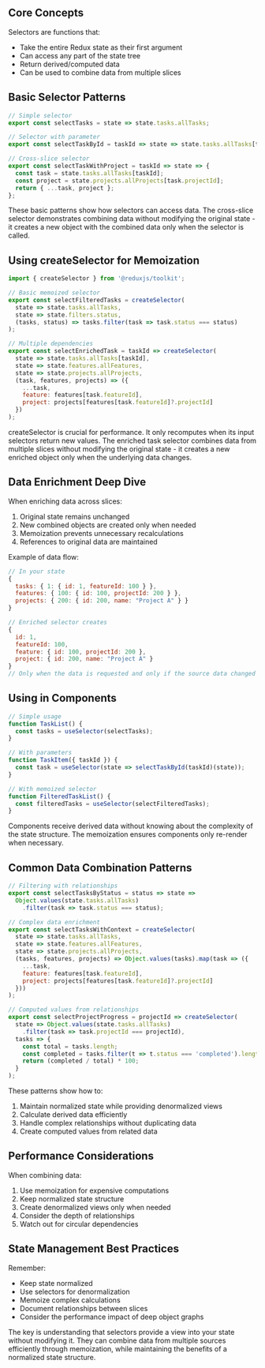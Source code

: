 ## Core Concepts
Selectors are functions that:
- Take the entire Redux state as their first argument
- Can access any part of the state tree
- Return derived/computed data
- Can be used to combine data from multiple slices

## Basic Selector Patterns
```javascript
// Simple selector
export const selectTasks = state => state.tasks.allTasks;

// Selector with parameter
export const selectTaskById = taskId => state => state.tasks.allTasks[taskId];

// Cross-slice selector
export const selectTaskWithProject = taskId => state => {
  const task = state.tasks.allTasks[taskId];
  const project = state.projects.allProjects[task.projectId];
  return { ...task, project };
};
```
These basic patterns show how selectors can access data. The cross-slice selector demonstrates combining data without modifying the original state - it creates a new object with the combined data only when the selector is called.

## Using createSelector for Memoization
```javascript
import { createSelector } from '@reduxjs/toolkit';

// Basic memoized selector
export const selectFilteredTasks = createSelector(
  state => state.tasks.allTasks,
  state => state.filters.status,
  (tasks, status) => tasks.filter(task => task.status === status)
);

// Multiple dependencies
export const selectEnrichedTask = taskId => createSelector(
  state => state.tasks.allTasks[taskId],
  state => state.features.allFeatures,
  state => state.projects.allProjects,
  (task, features, projects) => ({
    ...task,
    feature: features[task.featureId],
    project: projects[features[task.featureId]?.projectId]
  })
);
```
createSelector is crucial for performance. It only recomputes when its input selectors return new values. The enriched task selector combines data from multiple slices without modifying the original state - it creates a new enriched object only when the underlying data changes.

## Data Enrichment Deep Dive
When enriching data across slices:
1. Original state remains unchanged
2. New combined objects are created only when needed
3. Memoization prevents unnecessary recalculations
4. References to original data are maintained

Example of data flow:
```javascript
// In your state
{
  tasks: { 1: { id: 1, featureId: 100 } },
  features: { 100: { id: 100, projectId: 200 } },
  projects: { 200: { id: 200, name: "Project A" } }
}

// Enriched selector creates
{
  id: 1,
  featureId: 100,
  feature: { id: 100, projectId: 200 },
  project: { id: 200, name: "Project A" }
}
// Only when the data is requested and only if the source data changed
```

## Using in Components
```javascript
// Simple usage
function TaskList() {
  const tasks = useSelector(selectTasks);
}

// With parameters
function TaskItem({ taskId }) {
  const task = useSelector(state => selectTaskById(taskId)(state));
}

// With memoized selector
function FilteredTaskList() {
  const filteredTasks = useSelector(selectFilteredTasks);
}
```
Components receive derived data without knowing about the complexity of the state structure. The memoization ensures components only re-render when necessary.

## Common Data Combination Patterns
```javascript
// Filtering with relationships
export const selectTasksByStatus = status => state =>
  Object.values(state.tasks.allTasks)
    .filter(task => task.status === status);

// Complex data enrichment
export const selectTasksWithContext = createSelector(
  state => state.tasks.allTasks,
  state => state.features.allFeatures,
  state => state.projects.allProjects,
  (tasks, features, projects) => Object.values(tasks).map(task => ({
    ...task,
    feature: features[task.featureId],
    project: projects[features[task.featureId]?.projectId]
  }))
);

// Computed values from relationships
export const selectProjectProgress = projectId => createSelector(
  state => Object.values(state.tasks.allTasks)
    .filter(task => task.projectId === projectId),
  tasks => {
    const total = tasks.length;
    const completed = tasks.filter(t => t.status === 'completed').length;
    return (completed / total) * 100;
  }
);
```
These patterns show how to:
1. Maintain normalized state while providing denormalized views
2. Calculate derived data efficiently
3. Handle complex relationships without duplicating data
4. Create computed values from related data

## Performance Considerations
When combining data:
1. Use memoization for expensive computations
2. Keep normalized state structure
3. Create denormalized views only when needed
4. Consider the depth of relationships
5. Watch out for circular dependencies

## State Management Best Practices
Remember:
- Keep state normalized
- Use selectors for denormalization
- Memoize complex calculations
- Document relationships between slices
- Consider the performance impact of deep object graphs

The key is understanding that selectors provide a view into your state without modifying it. They can combine data from multiple sources efficiently through memoization, while maintaining the benefits of a normalized state structure.
